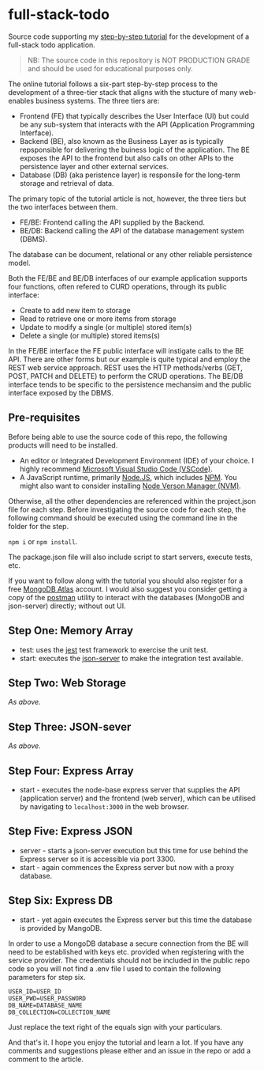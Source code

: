 # full-stack-todo
Source code supporting my [step-by-step tutorial](https://dev.to/tracygjg/full-stack-to-do-list-a-step-by-step-tutorial-3oom) for the development of a full-stack todo application.

> NB: The source code in this repository is NOT PRODUCTION GRADE and should be used for educational purposes only.

The online tutorial follows a six-part step-by-step process to the development of a three-tier stack that aligns with the stucture of many web-enables business systems. The three tiers are:
 * Frontend (FE) that typically describes the User Interface (UI) but could be any sub-system that interacts with the API (Application Programming Interface).
 * Backend (BE), also known as the Business Layer as is typically repsponsible for delivering the buiness logic of the application. The BE exposes the API to the frontend but also calls on other APIs to the persistence layer and other external services.
 * Database (DB) (aka peristence layer) is responsile for the long-term storage and retrieval of data.

 The primary topic of the tutorial article is not, however, the three tiers but the two interfaces between them.
 * FE/BE: Frontend calling the API supplied by the Backend. 
 * BE/DB: Backend calling the API of the database management system (DBMS).

 The database can be document, relational or any other reliable persistence model.

Both the FE/BE and BE/DB interfaces of our example application supports four functions, often refered to CURD operations, through its public interface:
* Create to add new item to storage
* Read to retrieve one or more items from storage
* Update to modify a single (or multiple) stored item(s)
* Delete a single (or multiple) stored items(s)

In the FE/BE interface the FE public interface will instigate calls to the BE API. There are other forms but our example is quite typical and employ the REST web service approach. REST uses the HTTP methods/verbs (GET, POST, PATCH and DELETE) to perform the CRUD operations. The BE/DB interface tends to be specific to the persistence mechansim and the public interface exposed by the DBMS.

## Pre-requisites
Before being able to use the source code of this repo, the following products will need to be installed.

* An editor or Integrated Development Environment (IDE) of your choice. I highly recommend [Microsoft Visual Studio Code (VSCode)](https://code.visualstudio.com/).
* A JavaScript runtime, primarily [Node.JS](https://nodejs.org/en), which includes [NPM](https://www.npmjs.com/). You might also want to consider installing [Node Verson Manager (NVM)](https://github.com/nvm-sh/nvm).

Otherwise, all the other dependencies are referenced within the project.json file for each step. Before investigating the source code for each step, the following command should be executed using the command line in the folder for the step.

`npm i` or `npm install`.

The package.json file will also include script to start servers, execute tests, etc.

If you want to follow along with the tutorial you should also register for a free [MongoDB Atlas](https://www.mongodb.com/) account. I would also suggest you consider getting a copy of the [postman](https://www.postman.com/) utility to interact with the databases (MongoDB and json-server) directly; without out UI.

## Step One: Memory Array
* test: uses the [jest](https://jestjs.io/) test framework to exercise the unit test.
* start: executes the [json-server](https://github.com/typicode/json-server#readmehttps://github.com/typicode/json-server#readmehttps://github.com/typicode/json-server#readme) to make the integration test available.

## Step Two: Web Storage
_As above._

## Step Three: JSON-sever
_As above._

## Step Four: Express Array
* start - executes the node-base express server that supplies the API (application server) and the frontend (web server), which can be utilised by navigating to `localhost:3000` in the web browser.

## Step Five: Express JSON
* server - starts a json-server execution but this time for use behind the Express server so it is accessible via port 3300.
* start - again commences the Express server but now with a proxy database.

## Step Six: Express DB
* start - yet again executes the Express server but this time the database is provided by MangoDB.

In order to use a MongoDB database a secure connection from the BE will need to be established with keys etc. provided when registering with the service provider. The credentials should not be included in the public repo code so you will not find a .env file I used to contain the following parameters for step six.

```text
USER_ID=USER_ID
USER_PWD=USER_PASSWORD
DB_NAME=DATABASE_NAME
DB_COLLECTION=COLLECTION_NAME
```

Just replace the text right of the equals sign with your particulars.

And that's it. I hope you enjoy the tutorial and learn a lot. If you have any comments and suggestions please either and an issue in the repo or add a comment to the article.
